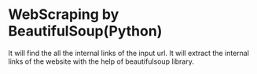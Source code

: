 # WebScraping by BeautifulSoup(Python)




It will find the all the internal links of the input url.
It will extract the internal links of the website with the help of beautifulsoup library. 
